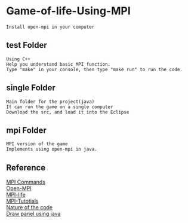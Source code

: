 # Game-of-life-Using-MPI
    Install open-mpi in your computer
## test Folder
    Using C++
    Help you understand basic MPI function.
    Type "make" in your console, then type "make run" to run the code.

## single Folder
    Main folder for the project(java)
    It can run the game on a single computer
    Download the src, and load it into the Eclipse

## mpi Folder
    MPI version of the game
    Implements using open-mpi in java.

## Reference
[MPI Commands](http://www.mpich.org/static/docs/latest/www/)<br>
[Open-MPI](https://www.open-mpi.org/doc/current/)<br>
[MPI-life](https://github.com/freetonik/MPI-life)<br>
[MPI-Tutotials](http://mpitutorial.com/tutorials/)<br>
[Nature of the code](http://natureofcode.com/book/chapter-7-cellular-automata/)<br>
[Draw panel using java](http://zetcode.com/gfx/java2d/basicdrawing/)<br>


